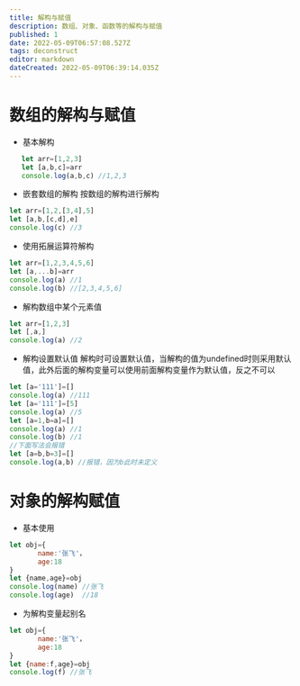 ```yaml
---
title: 解构与赋值
description: 数组、对象、函数等的解构与赋值
published: 1
date: 2022-05-09T06:57:08.527Z
tags: deconstruct
editor: markdown
dateCreated: 2022-05-09T06:39:14.035Z
---
```


# 数组的解构与赋值
+ 基本解构
``` js
   let arr=[1,2,3]
   let [a,b,c]=arr
   console.log(a,b,c) //1,2,3
```
+ 嵌套数组的解构
按数组的解构进行解构
``` js
let arr=[1,2,[3,4],5]
let [a,b,[c,d],e]
console.log(c) //3
```
+ 使用拓展运算符解构
``` js
let arr=[1,2,3,4,5,6]
let [a,...b]=arr
console.log(a) //1
console.log(b) //[2,3,4,5,6]
```
+ 解构数组中某个元素值
``` js
let arr=[1,2,3]
let [,a,]
console.log(a) //2
```
+ 解构设置默认值
解构时可设置默认值，当解构的值为undefined时则采用默认值，此外后面的解构变量可以使用前面解构变量作为默认值，反之不可以
``` js
let [a='111']=[]
console.log(a) //111
let [a='111']=[5]
console.log(a) //5
let [a=1,b=a]=[]
console.log(a) //1
console.log(b) //1
//下面写法会报错
let [a=b,b=3]=[]
console.log(a,b) //报错，因为b此时未定义
```
# 对象的解构赋值
+ 基本使用
``` js
let obj={
       name:'张飞'，
       age:18
}
let {name,age}=obj
console.log(name) //张飞
console.log(age)  //18
```
+ 为解构变量起别名
``` js
let obj={
       name:'张飞'，
       age:18
}
let {name:f,age}=obj
console.log(f) //张飞
```


